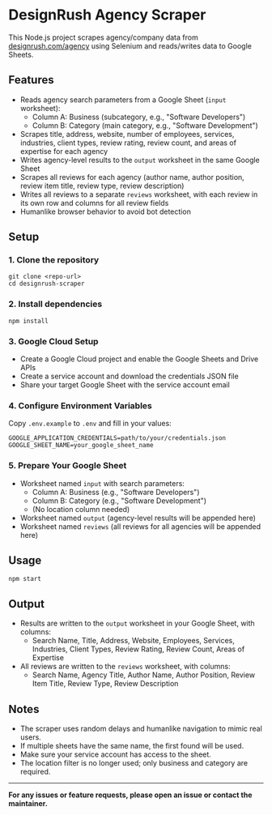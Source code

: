 # DesignRush Agency Scraper

This Node.js project scrapes agency/company data from [designrush.com/agency](https://www.designrush.com/agency) using Selenium and reads/writes data to Google Sheets.

## Features
- Reads agency search parameters from a Google Sheet (`input` worksheet):
  - Column A: Business (subcategory, e.g., "Software Developers")
  - Column B: Category (main category, e.g., "Software Development")
- Scrapes title, address, website, number of employees, services, industries, client types, review rating, review count, and areas of expertise for each agency
- Writes agency-level results to the `output` worksheet in the same Google Sheet
- Scrapes all reviews for each agency (author name, author position, review item title, review type, review description)
- Writes all reviews to a separate `reviews` worksheet, with each review in its own row and columns for all review fields
- Humanlike browser behavior to avoid bot detection

## Setup

### 1. Clone the repository
```
git clone <repo-url>
cd designrush-scraper
```

### 2. Install dependencies
```
npm install
```

### 3. Google Cloud Setup
- Create a Google Cloud project and enable the Google Sheets and Drive APIs
- Create a service account and download the credentials JSON file
- Share your target Google Sheet with the service account email

### 4. Configure Environment Variables
Copy `.env.example` to `.env` and fill in your values:
```
GOOGLE_APPLICATION_CREDENTIALS=path/to/your/credentials.json
GOOGLE_SHEET_NAME=your_google_sheet_name
```

### 5. Prepare Your Google Sheet
- Worksheet named `input` with search parameters:
  - Column A: Business (e.g., "Software Developers")
  - Column B: Category (e.g., "Software Development")
  - (No location column needed)
- Worksheet named `output` (agency-level results will be appended here)
- Worksheet named `reviews` (all reviews for all agencies will be appended here)

## Usage
```
npm start
```

## Output
- Results are written to the `output` worksheet in your Google Sheet, with columns:
  - Search Name, Title, Address, Website, Employees, Services, Industries, Client Types, Review Rating, Review Count, Areas of Expertise
- All reviews are written to the `reviews` worksheet, with columns:
  - Search Name, Agency Title, Author Name, Author Position, Review Item Title, Review Type, Review Description

## Notes
- The scraper uses random delays and humanlike navigation to mimic real users.
- If multiple sheets have the same name, the first found will be used.
- Make sure your service account has access to the sheet.
- The location filter is no longer used; only business and category are required.

---

**For any issues or feature requests, please open an issue or contact the maintainer.** 